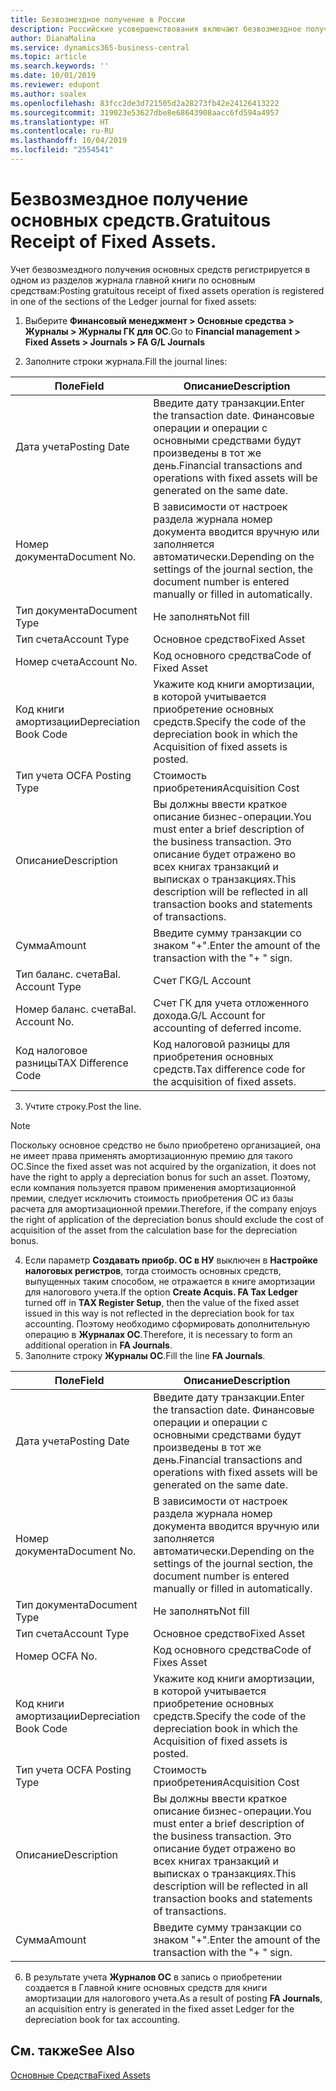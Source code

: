 ```yaml
---
title: Безвозмездное получение в России
description: Российские усовершенствования включают безвозмездное получение основных средств.
author: DianaMalina
ms.service: dynamics365-business-central
ms.topic: article
ms.search.keywords: ''
ms.date: 10/01/2019
ms.reviewer: edupont
ms.author: soalex
ms.openlocfilehash: 83fcc2de3d721505d2a28273fb42e24126413222
ms.sourcegitcommit: 319023e53627dbe8e68643908aacc6fd594a4957
ms.translationtype: HT
ms.contentlocale: ru-RU
ms.lasthandoff: 10/04/2019
ms.locfileid: "2554541"
---
```

# <a name="gratuitous-receipt-of-fixed-assets"></a><span data-ttu-id="71b80-103">Безвозмездное получение основных средств.</span><span class="sxs-lookup"><span data-stu-id="71b80-103">Gratuitous Receipt of Fixed Assets.</span></span>

<span data-ttu-id="71b80-104">Учет безвозмездного получения основных средств регистрируется в одном из разделов журнала главной книги по основным средствам:</span><span class="sxs-lookup"><span data-stu-id="71b80-104">Posting gratuitous receipt of fixed assets operation is registered in one of the sections of the Ledger journal for fixed assets:</span></span>

1. <span data-ttu-id="71b80-105">Выберите **Финансовый менеджмент > Основные средства > Журналы > Журналы ГК для ОС**.</span><span class="sxs-lookup"><span data-stu-id="71b80-105">Go to **Financial management > Fixed Assets > Journals > FA G/L Journals**</span></span>

2. <span data-ttu-id="71b80-106">Заполните строки журнала.</span><span class="sxs-lookup"><span data-stu-id="71b80-106">Fill the journal lines:</span></span>

| <span data-ttu-id="71b80-107">Поле</span><span class="sxs-lookup"><span data-stu-id="71b80-107">Field</span></span>                  | <span data-ttu-id="71b80-108">Описание</span><span class="sxs-lookup"><span data-stu-id="71b80-108">Description</span></span>                                                  |
| ---------------------- | ------------------------------------------------------------ |
| <span data-ttu-id="71b80-109">Дата учета</span><span class="sxs-lookup"><span data-stu-id="71b80-109">Posting Date</span></span>           | <span data-ttu-id="71b80-110">Введите дату транзакции.</span><span class="sxs-lookup"><span data-stu-id="71b80-110">Enter the transaction date.</span></span> <span data-ttu-id="71b80-111">Финансовые операции и операции с основными средствами будут произведены в тот же день.</span><span class="sxs-lookup"><span data-stu-id="71b80-111">Financial transactions and operations with fixed assets will be generated on the same date.</span></span> |
| <span data-ttu-id="71b80-112">Номер документа</span><span class="sxs-lookup"><span data-stu-id="71b80-112">Document No.</span></span>           | <span data-ttu-id="71b80-113">В зависимости от настроек раздела журнала номер документа вводится вручную или заполняется автоматически.</span><span class="sxs-lookup"><span data-stu-id="71b80-113">Depending on the settings of the journal section, the document number is entered manually or filled in automatically.</span></span> |
| <span data-ttu-id="71b80-114">Тип документа</span><span class="sxs-lookup"><span data-stu-id="71b80-114">Document Type</span></span>          | <span data-ttu-id="71b80-115">Не заполнять</span><span class="sxs-lookup"><span data-stu-id="71b80-115">Not fill</span></span>                                                     |
| <span data-ttu-id="71b80-116">Тип счета</span><span class="sxs-lookup"><span data-stu-id="71b80-116">Account Type</span></span>           | <span data-ttu-id="71b80-117">Основное средство</span><span class="sxs-lookup"><span data-stu-id="71b80-117">Fixed Asset</span></span>                                                  |
| <span data-ttu-id="71b80-118">Номер счета</span><span class="sxs-lookup"><span data-stu-id="71b80-118">Account No.</span></span>            | <span data-ttu-id="71b80-119">Код основного средства</span><span class="sxs-lookup"><span data-stu-id="71b80-119">Code of Fixed Asset</span></span>                                          |
| <span data-ttu-id="71b80-120">Код книги амортизации</span><span class="sxs-lookup"><span data-stu-id="71b80-120">Depreciation Book Code</span></span> | <span data-ttu-id="71b80-121">Укажите код книги амортизации, в которой учитывается приобретение основных средств.</span><span class="sxs-lookup"><span data-stu-id="71b80-121">Specify the code of the depreciation book in which the Acquisition of fixed assets is posted.</span></span> |
| <span data-ttu-id="71b80-122">Тип учета ОС</span><span class="sxs-lookup"><span data-stu-id="71b80-122">FA Posting Type</span></span>        | <span data-ttu-id="71b80-123">Стоимость приобретения</span><span class="sxs-lookup"><span data-stu-id="71b80-123">Acquisition Cost</span></span>                                             |
| <span data-ttu-id="71b80-124">Описание</span><span class="sxs-lookup"><span data-stu-id="71b80-124">Description</span></span>            | <span data-ttu-id="71b80-125">Вы должны ввести краткое описание бизнес-операции.</span><span class="sxs-lookup"><span data-stu-id="71b80-125">You must enter a brief description of the business transaction.</span></span> <span data-ttu-id="71b80-126">Это описание будет отражено во всех книгах транзакций и выписках о транзакциях.</span><span class="sxs-lookup"><span data-stu-id="71b80-126">This description will be reflected in all transaction books and statements of transactions.</span></span> |
| <span data-ttu-id="71b80-127">Сумма</span><span class="sxs-lookup"><span data-stu-id="71b80-127">Amount</span></span>                 | <span data-ttu-id="71b80-128">Введите сумму транзакции со знаком "+".</span><span class="sxs-lookup"><span data-stu-id="71b80-128">Enter the amount of the transaction with the "+ " sign.</span></span>      |
| <span data-ttu-id="71b80-129">Тип баланс. счета</span><span class="sxs-lookup"><span data-stu-id="71b80-129">Bal. Account Type</span></span>      | <span data-ttu-id="71b80-130">Счет ГК</span><span class="sxs-lookup"><span data-stu-id="71b80-130">G/L Account</span></span>                                                  |
| <span data-ttu-id="71b80-131">Номер баланс. счета</span><span class="sxs-lookup"><span data-stu-id="71b80-131">Bal. Account No.</span></span>       | <span data-ttu-id="71b80-132">Счет ГК для учета отложенного дохода.</span><span class="sxs-lookup"><span data-stu-id="71b80-132">G/L Account for accounting of deferred income.</span></span>               |
| <span data-ttu-id="71b80-133">Код налоговое разницы</span><span class="sxs-lookup"><span data-stu-id="71b80-133">TAX Difference Code</span></span>    | <span data-ttu-id="71b80-134">Код налоговой разницы для приобретения основных средств.</span><span class="sxs-lookup"><span data-stu-id="71b80-134">Tax difference code for the acquisition of fixed assets.</span></span>     |

3. <span data-ttu-id="71b80-135">Учтите строку.</span><span class="sxs-lookup"><span data-stu-id="71b80-135">Post the line.</span></span>

> [!NOTE]
> <span data-ttu-id="71b80-136">Поскольку основное средство не было приобретено организацией, она не имеет права применять амортизационную премию для такого ОС.</span><span class="sxs-lookup"><span data-stu-id="71b80-136">Since the fixed asset was not acquired by the organization, it does not have the right to apply a depreciation bonus for such an asset.</span></span> <span data-ttu-id="71b80-137">Поэтому, если компания пользуется правом применения амортизационной премии, следует исключить стоимость приобретения ОС из базы расчета для амортизационной премии.</span><span class="sxs-lookup"><span data-stu-id="71b80-137">Therefore, if the company enjoys the right of application of the depreciation bonus should exclude the cost of acquisition of the asset from the calculation base for the depreciation bonus.</span></span>

4. <span data-ttu-id="71b80-138">Если параметр **Создавать приобр. ОС в НУ** выключен в **Настройке налоговых регистров**, тогда стоимость основных средств, выпущенных таким способом, не отражается в книге амортизации для налогового учета.</span><span class="sxs-lookup"><span data-stu-id="71b80-138">If the option **Create Acquis. FA Tax Ledger** turned off in **TAX Register Setup**, then the value of the fixed asset issued in this way is not reflected in the depreciation book for tax accounting.</span></span> <span data-ttu-id="71b80-139">Поэтому необходимо сформировать дополнительную операцию в **Журналах ОС**.</span><span class="sxs-lookup"><span data-stu-id="71b80-139">Therefore, it is necessary to form an additional operation in **FA Journals**.</span></span>
5. <span data-ttu-id="71b80-140">Заполните строку **Журналы ОС**.</span><span class="sxs-lookup"><span data-stu-id="71b80-140">Fill the line **FA Journals**.</span></span>

| <span data-ttu-id="71b80-141">Поле</span><span class="sxs-lookup"><span data-stu-id="71b80-141">Field</span></span>                  | <span data-ttu-id="71b80-142">Описание</span><span class="sxs-lookup"><span data-stu-id="71b80-142">Description</span></span>                                                  |
| ---------------------- | ------------------------------------------------------------ |
| <span data-ttu-id="71b80-143">Дата учета</span><span class="sxs-lookup"><span data-stu-id="71b80-143">Posting Date</span></span>           | <span data-ttu-id="71b80-144">Введите дату транзакции.</span><span class="sxs-lookup"><span data-stu-id="71b80-144">Enter the transaction date.</span></span> <span data-ttu-id="71b80-145">Финансовые операции и операции с основными средствами будут произведены в тот же день.</span><span class="sxs-lookup"><span data-stu-id="71b80-145">Financial transactions and operations with fixed assets will be generated on the same date.</span></span> |
| <span data-ttu-id="71b80-146">Номер документа</span><span class="sxs-lookup"><span data-stu-id="71b80-146">Document No.</span></span>           | <span data-ttu-id="71b80-147">В зависимости от настроек раздела журнала номер документа вводится вручную или заполняется автоматически.</span><span class="sxs-lookup"><span data-stu-id="71b80-147">Depending on the settings of the journal section, the document number is entered manually or filled in automatically.</span></span> |
| <span data-ttu-id="71b80-148">Тип документа</span><span class="sxs-lookup"><span data-stu-id="71b80-148">Document Type</span></span>          | <span data-ttu-id="71b80-149">Не заполнять</span><span class="sxs-lookup"><span data-stu-id="71b80-149">Not fill</span></span>                                                     |
| <span data-ttu-id="71b80-150">Тип счета</span><span class="sxs-lookup"><span data-stu-id="71b80-150">Account Type</span></span>           | <span data-ttu-id="71b80-151">Основное средство</span><span class="sxs-lookup"><span data-stu-id="71b80-151">Fixed Asset</span></span>                                                  |
| <span data-ttu-id="71b80-152">Номер ОС</span><span class="sxs-lookup"><span data-stu-id="71b80-152">FA No.</span></span>                 | <span data-ttu-id="71b80-153">Код основного средства</span><span class="sxs-lookup"><span data-stu-id="71b80-153">Code of Fixes Asset</span></span>                                          |
| <span data-ttu-id="71b80-154">Код книги амортизации</span><span class="sxs-lookup"><span data-stu-id="71b80-154">Depreciation Book Code</span></span> | <span data-ttu-id="71b80-155">Укажите код книги амортизации, в которой учитывается приобретение основных средств.</span><span class="sxs-lookup"><span data-stu-id="71b80-155">Specify the code of the depreciation book in which the Acquisition of fixed assets is posted.</span></span> |
| <span data-ttu-id="71b80-156">Тип учета ОС</span><span class="sxs-lookup"><span data-stu-id="71b80-156">FA Posting Type</span></span>        | <span data-ttu-id="71b80-157">Стоимость приобретения</span><span class="sxs-lookup"><span data-stu-id="71b80-157">Acquisition Cost</span></span>                                             |
| <span data-ttu-id="71b80-158">Описание</span><span class="sxs-lookup"><span data-stu-id="71b80-158">Description</span></span>            | <span data-ttu-id="71b80-159">Вы должны ввести краткое описание бизнес-операции.</span><span class="sxs-lookup"><span data-stu-id="71b80-159">You must enter a brief description of the business transaction.</span></span> <span data-ttu-id="71b80-160">Это описание будет отражено во всех книгах транзакций и выписках о транзакциях.</span><span class="sxs-lookup"><span data-stu-id="71b80-160">This description will be reflected in all transaction books and statements of transactions.</span></span> |
| <span data-ttu-id="71b80-161">Сумма</span><span class="sxs-lookup"><span data-stu-id="71b80-161">Amount</span></span>                 | <span data-ttu-id="71b80-162">Введите сумму транзакции со знаком "+".</span><span class="sxs-lookup"><span data-stu-id="71b80-162">Enter the amount of the transaction with the "+ " sign.</span></span>      |

6. <span data-ttu-id="71b80-163">В результате учета **Журналов ОС** в запись о приобретении создается в Главной книге основных средств для книги амортизации для налогового учета.</span><span class="sxs-lookup"><span data-stu-id="71b80-163">As a result of posting **FA Journals**, an acquisition entry is generated in the fixed asset Ledger for the depreciation book for tax accounting.</span></span>

## <a name="see-also"></a><span data-ttu-id="71b80-164">См. также</span><span class="sxs-lookup"><span data-stu-id="71b80-164">See Also</span></span>

[<span data-ttu-id="71b80-165">Основные Средства</span><span class="sxs-lookup"><span data-stu-id="71b80-165">Fixed Assets</span></span>](fixed-assets.md)
